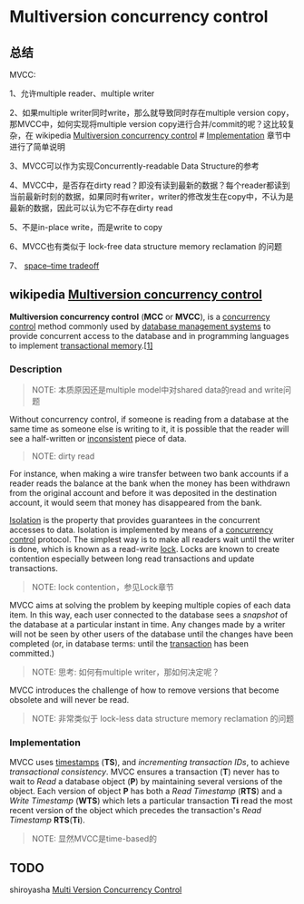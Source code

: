 # Multiversion concurrency control

## 总结

MVCC:

1、允许multiple reader、multiple writer

2、如果multiple writer同时write，那么就导致同时存在multiple version copy，那MVCC中，如何实现将multiple version copy进行合并/commit的呢？这比较复杂，在 wikipedia [Multiversion concurrency control](https://en.wikipedia.org/wiki/Multiversion_concurrency_control) # [Implementation](https://en.wikipedia.org/wiki/Multiversion_concurrency_control#Implementation) 章节中进行了简单说明

3、MVCC可以作为实现Concurrently-readable Data Structure的参考

4、MVCC中，是否存在dirty read？即没有读到最新的数据？每个reader都读到当前最新时刻的数据，如果同时有writer，writer的修改发生在copy中，不认为是最新的数据，因此可以认为它不存在dirty read

5、不是in-place write，而是write to copy

6、MVCC也有类似于 lock-free data structure memory reclamation 的问题

7、  [space–time tradeoff](https://en.wikipedia.org/wiki/Space–time_tradeoff)

## wikipedia [Multiversion concurrency control](https://en.wikipedia.org/wiki/Multiversion_concurrency_control)

**Multiversion concurrency control** (**MCC** or **MVCC**), is a [concurrency control](https://en.wikipedia.org/wiki/Concurrency_control) method commonly used by [database management systems](https://en.wikipedia.org/wiki/Database_management_system) to provide concurrent access to the database and in programming languages to implement [transactional memory](https://en.wikipedia.org/wiki/Transactional_memory).[[1\]](https://en.wikipedia.org/wiki/Multiversion_concurrency_control#cite_note-1)



### Description

> NOTE: 本质原因还是multiple model中对shared data的read and write问题

Without concurrency control, if someone is reading from a database at the same time as someone else is writing to it, it is possible that the reader will see a half-written or [inconsistent](https://en.wikipedia.org/wiki/Consistency_(database_systems)) piece of data. 

> NOTE: dirty read

For instance, when making a wire transfer between two bank accounts if a reader reads the balance at the bank when the money has been withdrawn from the original account and before it was deposited in the destination account, it would seem that money has disappeared from the bank. 

[Isolation](https://en.wikipedia.org/wiki/ACID#Isolation) is the property that provides guarantees in the concurrent accesses to data. Isolation is implemented by means of a [concurrency control](https://en.wikipedia.org/wiki/Concurrency_control) protocol. The simplest way is to make all readers wait until the writer is done, which is known as a read-write [lock](https://en.wikipedia.org/wiki/Lock_(database)). Locks are known to create contention especially between long read transactions and update transactions. 

> NOTE: lock contention，参见Lock章节

MVCC aims at solving the problem by keeping multiple copies of each data item. In this way, each user connected to the database sees a *snapshot* of the database at a particular instant in time. Any changes made by a writer will not be seen by other users of the database until the changes have been completed (or, in database terms: until the [transaction](https://en.wikipedia.org/wiki/Database_transaction) has been committed.)

> NOTE: 思考: 如何有multiple writer，那如何决定呢？

MVCC introduces the challenge of how to remove versions that become obsolete and will never be read.

> NOTE: 非常类似于 lock-less data structure memory reclamation 的问题

### Implementation

MVCC uses [timestamps](https://en.wikipedia.org/wiki/Timestamp) (**TS**), and *incrementing transaction IDs*, to achieve *transactional consistency*. MVCC ensures a transaction (**T**) never has to wait to *Read* a database object (**P**) by maintaining several versions of the object. Each version of object **P** has both a *Read Timestamp* (**RTS**) and a *Write Timestamp* (**WTS**) which lets a particular transaction **Ti** read the most recent version of the object which precedes the transaction's *Read Timestamp* **RTS**(**Ti**).

> NOTE: 显然MVCC是time-based的

## TODO

shiroyasha [Multi Version Concurrency Control](http://shiroyasha.io/multiversion-concurrency-control.html)


